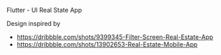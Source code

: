 Flutter - UI Real State App

Design inspired by
- https://dribbble.com/shots/9399345-Filter-Screen-Real-Estate-App
- https://dribbble.com/shots/13902653-Real-Estate-Mobile-App